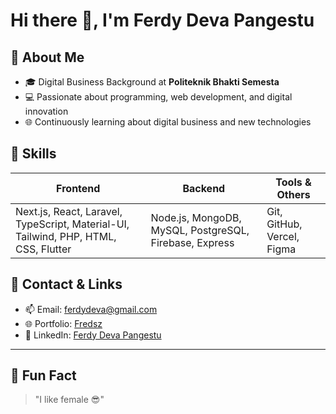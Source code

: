 # Hi there 👋, I'm Ferdy Deva Pangestu

## 🔹 About Me
- 🎓 Digital Business Background at **Politeknik Bhakti Semesta**
- 💻 Passionate about programming, web development, and digital innovation  
- 🌐 Continuously learning about digital business and new technologies  

## 🔹 Skills
| Frontend | Backend | Tools & Others |
|----------|---------|----------------|
| Next.js, React, Laravel, TypeScript, Material-UI, Tailwind, PHP, HTML, CSS, Flutter | Node.js, MongoDB, MySQL, PostgreSQL, Firebase, Express | Git, GitHub, Vercel, Figma |

## 🔹 Contact & Links
- 📫 Email: ferdydeva@gmail.com
- 🌐 Portfolio: [Fredsz](https://fredsz.vercel.app)  
- 💼 LinkedIn: [Ferdy Deva Pangestu](https://id.linkedin.com/in/fredsz)  

---

## 🔹 Fun Fact
> "I like female 😎"


<!---
is a ✨ special ✨ repository because its `README.md` (this file) appears on your GitHub profile.
You can click the Preview link to take a look at your changes.
--->
